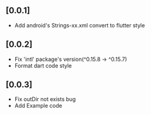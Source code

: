## [0.0.1]

* Add android's Strings-xx.xml convert to flutter style

## [0.0.2]

* Fix 'intl' package's version(^0.15.8 -> ^0.15.7)
* Format dart code style

## [0.0.3]

* Fix outDir not exists bug
* Add Example code
